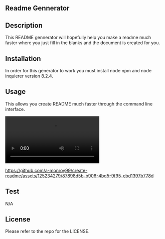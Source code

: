 ## Readme Gennerator

## Description
This README gennerator will hopefully help you make a readme much faster where you just fill in the blanks and the document is created for you.

## Installation
In order for this generator to work you must install node npm and node inquierer version 8.2.4.

## Usage 
This allows you create README much faster through the command line interface.

![a viedo walk through of my code](assets/module-10-video.mp4)

https://github.com/a-monroy99/create-readme/assets/125234279/87898d5b-b906-4bd5-9f95-ebd1397b778d



## Test
N/A

## License
Please refer to the repo for the LICENSE.
